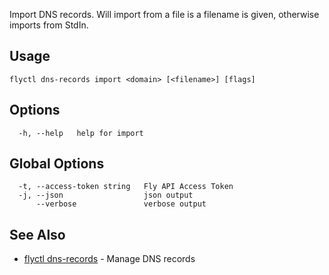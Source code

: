 Import DNS records. Will import from a file is a filename is given, otherwise imports from StdIn.

## Usage

~~~
flyctl dns-records import <domain> [<filename>] [flags]
~~~

## Options

~~~
  -h, --help   help for import
~~~

## Global Options

~~~
  -t, --access-token string   Fly API Access Token
  -j, --json                  json output
      --verbose               verbose output
~~~

## See Also

* [flyctl dns-records](/docs/flyctl/dns-records/)	 - Manage DNS records

